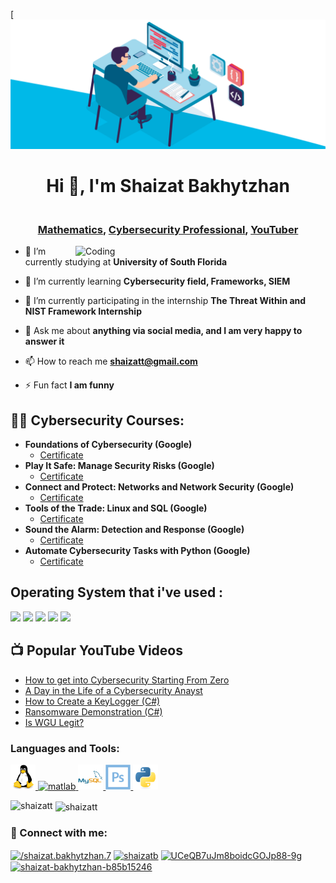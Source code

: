 [![MasterHead](https://raw.githubusercontent.com/Azael-Dev/Azael-Dev/master/coding.gif)
<h1 align="center">Hi 👋, I'm Shaizat Bakhytzhan</h1>
<h3 align="center"> <br/><a href="https://www.youtube.com/channel/UCeQB7uJm8boidcGOJp88-9g">Mathematics</a>, <a href="https://linkedin.com/in/shaizat-bakhytzhan-b85b15246">Cybersecurity Professional</a>, <a href="https://www.youtube.com/channel/UCeQB7uJm8boidcGOJp88-9g">YouTuber</a> </h3>
<img align="right" alt="Coding" width="400" src="https://cdn.dribbble.com/users/1162077/screenshots/3848914/programmer.gif"> </p>
 
- 🔭 I’m currently studying at **University of South Florida**

- 🌱 I’m currently learning **Cybersecurity field, Frameworks, SIEM**

- 👯 I’m currently participating in the internship **The Threat Within and NIST Framework Internship**

- 💬 Ask me about **anything via social media, and I am very happy to answer it**

- 📫 How to reach me **shaizatt@gmail.com**

- ⚡ Fun fact **I am funny**

<h2>👨‍💻 Cybersecurity Courses:</h2>

- <b>Foundations of Cybersecurity (Google) </b>
  - [Certificate](https://github.com/joshmadakor1/Algorithms-Practice)
- <b>Play It Safe: Manage Security Risks (Google) </b>
  - [Certificate](https://github.com/joshmadakor1/Algorithms-Practice)
- <b>Connect and Protect: Networks and Network Security (Google) </b>
  - [Certificate](https://github.com/joshmadakor1/Algorithms-Practice)
- <b>Tools of the Trade: Linux and SQL (Google) </b>
  - [Certificate](https://github.com/joshmadakor1/Algorithms-Practice)
- <b>Sound the Alarm: Detection and Response (Google) </b>
  - [Certificate](https://github.com/joshmadakor1/Algorithms-Practice)
- <b>Automate Cybersecurity Tasks with Python (Google) </b>
  - [Certificate](https://github.com/joshmadakor1/Algorithms-Practice)
## Operating System that i've used :
<p>
   
  <!-- Your Operating System. Be careful with the alignment. 
  You can use this sites to get logos: https://www.vectorlogo.zone or https://simpleicons.org/
  --> 
  <code><img width="20%" src="https://raw.githubusercontent.com/detain/svg-logos/780f25886640cef088af994181646db2f6b1a3f8/svg/windows-10.svg"></code>
  <code><img width="10%" src="https://www.vectorlogo.zone/logos/ubuntu/ubuntu-ar21.svg"></code>  <code><img width="10%" src="https://www.vectorlogo.zone/logos/elementaryio/elementaryio-ar21.svg"></code>
  <code><img width="10%" src="https://www.vectorlogo.zone/logos/archlinux/archlinux-ar21.svg"></code>
  <code><img width="15%" src="https://upload.wikimedia.org/wikipedia/commons/thumb/8/85/Manjaro_logo_text.svg/777px-Manjaro_logo_text.svg.png"></code>
 
</p>
<h2>📺 Popular YouTube Videos</h2>

- [How to get into Cybersecurity Starting From Zero](https://www.youtube.com/watch?v=a83ASGn_V_s)
- [A Day in the Life of a Cybersecurity Anayst](https://www.youtube.com/watch?v=uHy3oM7NnoU)
- [How to Create a KeyLogger (C#)](https://www.youtube.com/watch?v=N-L9hklSlNk)
- [Ransomware Demonstration (C#)](https://www.youtube.com/watch?v=OfvdQeh79s0)
- [Is WGU Legit?](https://www.youtube.com/watch?v=E2MwRWxDBkA)

<h3 align="left">Languages and Tools:</h3>
<p align="left"> <a href="https://www.linux.org/" target="_blank" rel="noreferrer"> <img src="https://raw.githubusercontent.com/devicons/devicon/master/icons/linux/linux-original.svg" alt="linux" width="40" height="40"/> </a> <a href="https://www.mathworks.com/" target="_blank" rel="noreferrer"> <img src="https://upload.wikimedia.org/wikipedia/commons/2/21/Matlab_Logo.png" alt="matlab" width="40" height="40"/> </a> <a href="https://www.mysql.com/" target="_blank" rel="noreferrer"> <img src="https://raw.githubusercontent.com/devicons/devicon/master/icons/mysql/mysql-original-wordmark.svg" alt="mysql" width="40" height="40"/> </a> <a href="https://www.photoshop.com/en" target="_blank" rel="noreferrer"> <img src="https://raw.githubusercontent.com/devicons/devicon/master/icons/photoshop/photoshop-line.svg" alt="photoshop" width="40" height="40"/> </a> <a href="https://www.python.org" target="_blank" rel="noreferrer"> <img src="https://raw.githubusercontent.com/devicons/devicon/master/icons/python/python-original.svg" alt="python" width="40" height="40"/> </a> </p>

<p><img align="left" src="https://github-readme-stats.vercel.app/api/top-langs?username=shaizatt&show_icons=true&locale=en&layout=compact" alt="shaizatt" /></p>

<p>&nbsp;<img align="center" src="https://github-readme-stats.vercel.app/api?username=shaizatt&show_icons=true&locale=en" alt="shaizatt" /></p> 

<h3 align="left"> 🤳 Connect with me:</h3>
<p align="left">
<a href="https://fb.com//shaizat.bakhytzhan.7" target="blank"><img align="center" src="https://raw.githubusercontent.com/rahuldkjain/github-profile-readme-generator/master/src/images/icons/Social/facebook.svg" alt="/shaizat.bakhytzhan.7" height="30" width="40" /></a>
<a href="https://instagram.com/shaizatb" target="blank"><img align="center" src="https://raw.githubusercontent.com/rahuldkjain/github-profile-readme-generator/master/src/images/icons/Social/instagram.svg" alt="shaizatb" height="30" width="40" /></a>
<a href="https://www.youtube.com/channel/UCeQB7uJm8boidcGOJp88-9g" target="blank"><img align="center" src="https://raw.githubusercontent.com/rahuldkjain/github-profile-readme-generator/master/src/images/icons/Social/youtube.svg" alt="UCeQB7uJm8boidcGOJp88-9g" height="30" width="40" /></a>
<a href="https://linkedin.com/in/shaizat-bakhytzhan-b85b15246" target="blank"><img align="center" src="https://raw.githubusercontent.com/rahuldkjain/github-profile-readme-generator/master/src/images/icons/Social/linked-in-alt.svg" alt="shaizat-bakhytzhan-b85b15246" height="30" width="40" /></a>
</p>

 
